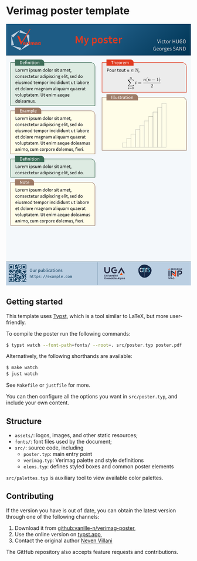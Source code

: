# Verimag poster template

![](build/poster.png)

## Getting started

This template uses [Typst](https://typst.app/), which is a tool similar to LaTeX,
but more user-friendly.

To compile the poster run the following commands:
```sh
$ typst watch --font-path=fonts/ --root=. src/poster.typ poster.pdf
```

Alternatively, the following shorthands are available:
```sh
$ make watch
$ just watch
```

See `Makefile` or `justfile` for more.

You can then configure all the options you want in `src/poster.typ`,
and include your own content.

## Structure

- `assets/`: logos, images, and other static resources;
- `fonts/`: font files used by the document;
- `src/`: source code, including
  - `poster.typ`: main entry point
  - `verimag.typ`: Verimag palette and style definitions
  - `elems.typ`: defines styled boxes and common poster elements

`src/palettes.typ` is auxiliary tool to view available color palettes.

## Contributing

If the version you have is out of date, you can obtain the latest version
through one of the following channels:
1. Download it from [github:vanille-n/verimag-poster](https://github.com/Vanille-N/verimag-poster),
2. Use the online version on [typst.app](https://typst.app/project/rZQdVx5NTTeBiLuCcmBT8z),
3. Contact the original author [Neven Villani](mailto:neven.villani@crans.org)

The GitHub repository also accepts feature requests and contributions.

